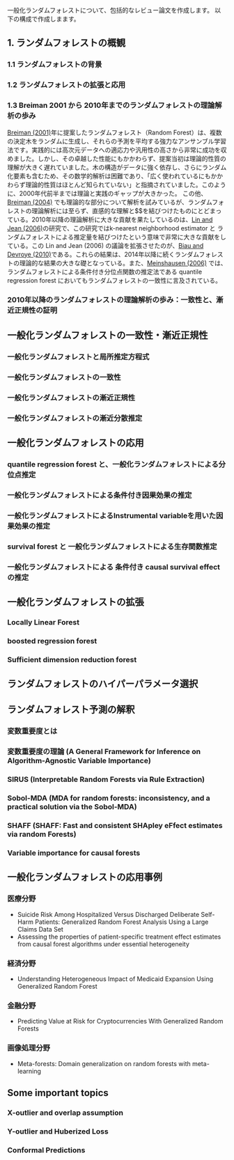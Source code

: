 一般化ランダムフォレストについて、包括的なレビュー論文を作成します。
以下の構成で作成しまます。

## 1. ランダムフォレストの概観
### 1.1 ランダムフォレストの背景
### 1.2 ランダムフォレストの拡張と応用
### 1.3 Breiman 2001 から 2010年までのランダムフォレストの理論解析の歩み
[Breiman (2001)](https://link.springer.com/content/pdf/10.1023/a:1010933404324.pdf)年に提案したランダムフォレスト（Random Forest）は、複数の決定木をランダムに生成し、それらの予測を平均する強力なアンサンブル学習法です​。実践的には高次元データへの適応力や汎用性の高さから非常に成功を収めました​。しかし、その卓越した性能にもかかわらず、提案当初は理論的性質の理解が大きく遅れていました。木の構造がデータに強く依存し、さらにランダム化要素も含むため、その数学的解析は困難であり、「広く使われているにもかかわらず理論的性質はほとんど知られていない」と指摘されていました​。このように、2000年代前半までは理論と実践のギャップが大きかった。
この他、[Breiman (2004)](https://citeseerx.ist.psu.edu/document?repid=rep1&type=pdf&doi=2a42f39add8332a7139d44a6e77496c0571e4f24) でも理論的な部分について解析を試みているが、ランダムフォレストの理論解析には至らず、直感的な理解と$$を結びつけたものにとどまっている。2010年以降の理論解析に大きな貢献を果たしているのは、[Lin and Jean (2006)](https://www.tandfonline.com/doi/abs/10.1198/016214505000001230?casa_token=tUe3DH9TNEEAAAAA:sQZepLDXzrVjTx9kd14uU0BhkQKRTBrQLncg2fs-mm63ya_auCXQvNYscDwWd4Swep1SBDE5tWB0qA)の研究で、この研究ではk-nearest neighborhood estimator と ランダムフォレストによる推定量を結びつけたという意味で非常に大きな貢献をしている。この Lin and Jean (2006) の議論を拡張させたのが、[Biau and Devroye (2010)](https://www.sciencedirect.com/science/article/pii/S0047259X10001387)である。これらの結果は、2014年以降に続くランダムフォレストの理論的な結果の大きな礎となっている。また、[Meinshausen (2006)](https://www.jmlr.org/papers/volume7/meinshausen06a/meinshausen06a.pdf) では、ランダムフォレストによる条件付き分位点関数の推定法である quantile regression forest においてもランダムフォレストの一致性に言及されている。

### 2010年以降のランダムフォレストの理論解析の歩み：一致性と、漸近正規性の証明



## 一般化ランダムフォレストの一致性・漸近正規性
### 一般化ランダムフォレストと局所推定方程式
### 一般化ランダムフォレストの一致性
### 一般化ランダムフォレストの漸近正規性
### 一般化ランダムフォレストの漸近分散推定

## 一般化ランダムフォレストの応用
### quantile regression forest と、一般化ランダムフォレストによる分位点推定
### 一般化ランダムフォレストによる条件付き因果効果の推定
### 一般化ランダムフォレストによるInstrumental variableを用いた因果効果の推定
### survival forest と 一般化ランダムフォレストによる生存関数推定
### 一般化ランダムフォレストによる 条件付き causal survival effectの推定

## 一般化ランダムフォレストの拡張
### Locally Linear Forest
### boosted regression forest 
### Sufficient dimension reduction forest

## ランダムフォレストのハイパーパラメータ選択

## ランダムフォレスト予測の解釈
### 変数重要度とは
### 変数重要度の理論 (A General Framework for Inference on Algorithm-Agnostic Variable Importance)
### SIRUS (Interpretable Random Forests via Rule Extraction)
### Sobol-MDA (MDA for random forests: inconsistency, and a practical solution via the Sobol-MDA)
### SHAFF (SHAFF: Fast and consistent SHApley eFfect estimates via random Forests)
### Variable importance for causal forests

## 一般化ランダムフォレストの応用事例
### 医療分野
- Suicide Risk Among Hospitalized Versus Discharged Deliberate Self-Harm Patients: Generalized Random Forest Analysis Using a Large Claims Data Set
- Assessing the properties of patient-specific treatment effect estimates from causal forest algorithms under essential heterogeneity
### 経済分野
- Understanding Heterogeneous Impact of Medicaid Expansion Using Generalized Random Forest

### 金融分野
- Predicting Value at Risk for Cryptocurrencies With Generalized Random Forests

### 画像処理分野
- Meta-forests: Domain generalization on random forests with meta-learning

## Some important topics 
### X-outlier and overlap assumption
### Y-outlier and Huberized Loss
### Conformal Predictions

